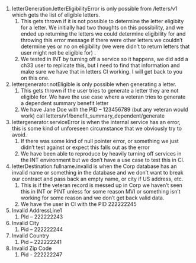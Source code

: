 1. letterGeneration.letterEligibilityError is only possible from /letters/v1 which gets the list of eligible letters.
    1. This gets thrown if it is not possible to determine the letter eligibity for a letter. We initially had two thoughts on this possibility, and we ended up returning the letters we could determine eligibility for and throwing this error message if there were other letters we couldn’t determine yes or no on eligibility (we were didn’t to return letters that user might not be eligible for) .
    1. We tested in INT by turning off a service so it happens, we did add a ch33 user to replicate this, but I need to find that information and make sure we have that in letters CI working. I will get back to you on this one.
1. lettergenerator.notEligible is only possible when generating a letter. 
    1. This gets thrown if the user tries to generate a letter they are not eligible for. We have the use case where a veteran tries to generate a dependent summary benefit letter
    1. We have Jane Doe with the PID – 123456789 (but any veteran would work) call letters/v1/benefit_summary_dependent/generate
1. lettergenerator.serviceError is when the internal service has an error, this is some kind of unforeseen circumstance that we obviously try to avoid.
    1. If there was some kind of null pointer error, or something we just didn’t test against or expect this falls out as the error
    1. We have been able to reproduce by heavily turning off services in the INT environment but we don’t have a use case to test this in CI.
1. letterDestination.fullname.invalid is when the Corp database has an invalid name or something in the database and we don’t want to break our contract and pass back an empty name, or city if US address, etc.
    1. This is if the veteran record is messed up in Corp we haven’t seen this in INT or PINT unless for some reason MVI or something isn’t working for some reason and we don’t get back valid data.
    1. We have the user in CI with the PID 222222245
1. Invalid AddressLine1
    1. PId – 222222243
1. Invalid City
    1. Pid – 222222244
1. Invalid Country
    1. Pid – 222222241
1. Invalid Zip Code
    1. Pid - 222222247
